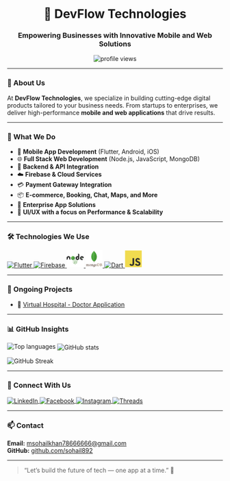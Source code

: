 <h1 align="center">🚀 DevFlow Technologies</h1>
<h3 align="center">Empowering Businesses with Innovative Mobile and Web Solutions</h3>

<p align="center">
  <img src="https://komarev.com/ghpvc/?username=sohail892&label=Visitors&color=0e75b6&style=flat" alt="profile views" />
</p>

---

### 📌 About Us

At **DevFlow Technologies**, we specialize in building cutting-edge digital products tailored to your business needs. From startups to enterprises, we deliver high-performance **mobile and web applications** that drive results.

---

### 🧠 What We Do

- 📱 **Mobile App Development** (Flutter, Android, iOS)
- 🌐 **Full Stack Web Development** (Node.js, JavaScript, MongoDB)
- 🔐 **Backend & API Integration**
- ☁️ **Firebase & Cloud Services**
- 💳 **Payment Gateway Integration**
- 📦 **E-commerce, Booking, Chat, Maps, and More**
- 💼 **Enterprise App Solutions**
- 🎯 **UI/UX with a focus on Performance & Scalability**

---

### 🛠️ Technologies We Use

<p align="left">
  <a href="https://flutter.dev/" target="_blank" rel="noopener noreferrer">
    <img src="https://www.vectorlogo.zone/logos/flutterio/flutterio-icon.svg" alt="Flutter" width="40" height="40" />
  </a>
  <a href="https://firebase.google.com/" target="_blank" rel="noopener noreferrer">
    <img src="https://www.vectorlogo.zone/logos/firebase/firebase-icon.svg" alt="Firebase" width="40" height="40" />
  </a>
  <a href="https://nodejs.org/" target="_blank" rel="noopener noreferrer">
    <img src="https://raw.githubusercontent.com/devicons/devicon/master/icons/nodejs/nodejs-original-wordmark.svg" alt="Node.js" width="40" height="40" />
  </a>
  <a href="https://www.mongodb.com/" target="_blank" rel="noopener noreferrer">
    <img src="https://raw.githubusercontent.com/devicons/devicon/master/icons/mongodb/mongodb-original-wordmark.svg" alt="MongoDB" width="40" height="40" />
  </a>
  <a href="https://dart.dev/" target="_blank" rel="noopener noreferrer">
    <img src="https://www.vectorlogo.zone/logos/dartlang/dartlang-icon.svg" alt="Dart" width="40" height="40" />
  </a>
  <a href="https://developer.mozilla.org/en-US/docs/Web/JavaScript" target="_blank" rel="noopener noreferrer">
    <img src="https://raw.githubusercontent.com/devicons/devicon/master/icons/javascript/javascript-original.svg" alt="JavaScript" width="40" height="40" />
  </a>
</p>

---

### 🚧 Ongoing Projects

- 🏥 [Virtual Hospital - Doctor Application](https://github.com/sohail892/Virtual-hospital)

---

### 📊 GitHub Insights

<p><img align="left" src="https://github-readme-stats.vercel.app/api/top-langs?username=sohail892&show_icons=true&locale=en&layout=compact" alt="Top languages" /></p>
<p>&nbsp;<img align="center" src="https://github-readme-stats.vercel.app/api?username=sohail892&show_icons=true&locale=en" alt="GitHub stats" /></p>
<p><img align="center" src="https://github-readme-streak-stats.herokuapp.com/?user=sohail892&" alt="GitHub Streak" /></p>

---

### 🤝 Connect With Us

<p align="left">
  <a href="https://www.linkedin.com/company/devflow-technologies/" target="_blank" rel="noopener noreferrer">
    <img align="center" src="https://cdn-icons-png.flaticon.com/512/174/174857.png" alt="LinkedIn" height="30" width="40" />
  </a>
  <a href="https://www.facebook.com/profile.php?id=61574811102717&mibextid=JRoKGi" target="_blank" rel="noopener noreferrer">
    <img align="center" src="https://raw.githubusercontent.com/rahuldkjain/github-profile-readme-generator/master/src/images/icons/Social/facebook.svg" alt="Facebook" height="30" width="40" />
  </a>
  <a href="https://www.instagram.com/devflowtechs?igsh=MXh5N3ZuYzN5czd3OQ==" target="_blank" rel="noopener noreferrer">
    <img align="center" src="https://cdn-icons-png.flaticon.com/512/2111/2111463.png" alt="Instagram" height="30" width="40" />
  </a>
  <a href="https://www.threads.net/@devflowtechs" target="_blank" rel="noopener noreferrer">
    <img align="center" src="https://cdn-icons-png.flaticon.com/512/5968/5968958.png" alt="Threads" height="30" width="40" />
  </a>
</p>

---

### 📫 Contact

**Email:** msohailkhan78666666@gmail.com  
**GitHub:** [github.com/sohail892](https://github.com/sohail892)

---

> “Let’s build the future of tech — one app at a time.” 🚀
